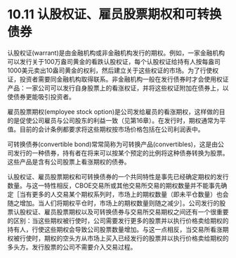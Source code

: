 # 10.11 认股权证、雇员股票期权和可转换债券

认股权证(warrant)是由金融机构或非金融机构发行的期权。例如，一家金融机构可以发行关于100万盎司黄金的看跌认股权证，每个认股权证给持有人按每盎司1000美元卖出10盎司黄金的权利，然后建立关于这些权证的市场。为了行使权证，投资者需要同金融机构取得联系。非金融机构一般在发行债券时才会使用权证产品：一家公司可以发行自身股票上的看涨权证，并将这些权证附加在债券上，以使债券更能吸引投资者。


雇员股票期权(employee stock option)是公司发给雇员的看涨期权，这样做的目的是促使公司雇员与公司股东的利益一致（见第16章）。在发行时，期权通常为平值。目前的会计条例都要求将这些期权按市场价格包括在公司利润表中。

可转换债券(convertible bond)常常简称为可转换产品(convertibles)，这是由公司发行的一种债券，持有者在将来可以按某个预定的比例将这种债券转换为股票。这些产品是含有公司股票上看涨期权的债券。

认股权证、雇员股票期权和可转换债券的一个共同特性是事先已经确定期权的发行数量。与这一特性相反，CBOE交易所或其他交易所交易的期权数量并不能事先确定［当有更多的人交易某个期权系列时，市场上的期权数量（即未平仓数量）也会随之增加。当人们将期权平仓时，市场上的期权数量则随之减少］。公司发行的股票认股权证、雇员股票期权以及可转换债券与交易所交易期权之间还有一个很重要的区别：当这些期权被行使时，公司需要发行更多的股票并以执行价格卖给期权的持有人，行使这些期权会导致公司股票数量增加。与这一点相反，当交易所看涨期权被行使时，期权的空头方从市场上买入已经发行的股票并以执行价格卖给期权的多头方。发行股票的公司不需要介入交易过程。